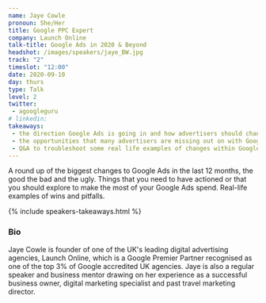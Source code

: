 ```yaml
---
name: Jaye Cowle
pronoun: She/Her
title: Google PPC Expert  
company: Launch Online
talk-title: Google Ads in 2020 & Beyond
headshot: /images/speakers/jaye_BW.jpg
track: "2"
timeslot: "12:00"
date: 2020-09-10
day: thurs
type: Talk
level: 2
twitter:
 - agoogleguru
# linkedin: 
takeaways:
 - the direction Google Ads is going in and how advertisers should change what they are doing to reflect it
 - the opportunities that many advertisers are missing out on with Google Ads
 - Q&A to troubleshoot some real life examples of changes within Google Ads
---
```


<p>A round up of the biggest changes to Google Ads in the last 12 months, the good the bad and the ugly. 
Things that you need to have actioned or that you should explore to make the most of your Google Ads 
spend. Real-life examples of wins and pitfalls.</p>

{% include speakers-takeaways.html %}

<h3>Bio</h3>
<p>Jaye Cowle is founder of one of the UK's leading digital advertising agencies, Launch Online, which 
is a Google Premier Partner recognised as one of the top 3% of Google accredited UK agencies. Jaye is 
also a regular speaker and business mentor drawing on her experience as a successful business owner, 
digital marketing specialist and past travel marketing director.</p>